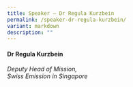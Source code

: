 ```yaml
---
title: Speaker – Dr Regula Kurzbein
permalink: /speaker-dr-regula-kurzbein/
variant: markdown
description: ""
---
```

#### **Dr Regula Kurzbein**

*Deputy Head of Mission, <br> Swiss Emission in Singapore*